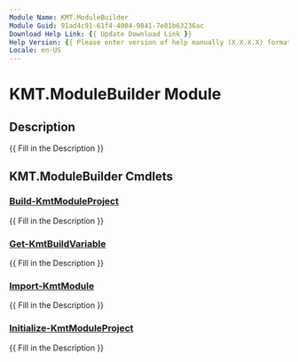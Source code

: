 ```yaml
---
Module Name: KMT.ModuleBuilder
Module Guid: 91ad4c91-61f4-4004-9841-7e01b63236ac
Download Help Link: {{ Update Download Link }}
Help Version: {{ Please enter version of help manually (X.X.X.X) format }}
Locale: en-US
---
```


# KMT.ModuleBuilder Module
## Description
{{ Fill in the Description }}

## KMT.ModuleBuilder Cmdlets
### [Build-KmtModuleProject](Build-KmtModuleProject.md)
{{ Fill in the Description }}

### [Get-KmtBuildVariable](Get-KmtBuildVariable.md)
{{ Fill in the Description }}

### [Import-KmtModule](Import-KmtModule.md)
{{ Fill in the Description }}

### [Initialize-KmtModuleProject](Initialize-KmtModuleProject.md)
{{ Fill in the Description }}

